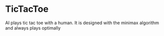 # TicTacToe
AI plays tic tac toe with a human. It is designed with the minimax algorithm and always plays optimally
